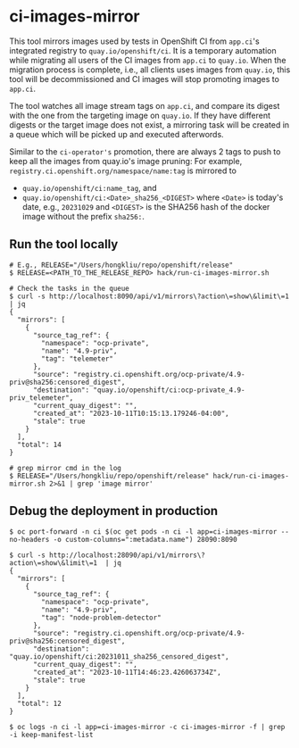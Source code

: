 # ci-images-mirror

This tool mirrors images used by tests in OpenShift CI from `app.ci`'s integrated registry to `quay.io/openshift/ci`. It is a temporary automation while migrating all users of the CI images
from `app.ci` to `quay.io`. When the migration process is complete, i.e., all clients uses images from `quay.io`,
this tool will be decommissioned and CI images will stop promoting images to `app.ci`.

The tool watches all image stream tags on `app.ci`, and compare its digest with the one from the targeting image on `quay.io`.
If they have different digests or the target image does not exist, a mirroring task will be created in a queue which will
be picked up and executed afterwords.

Similar to the `ci-operator's` promotion, there are always 2 tags to push to keep all the images from quay.io's image pruning:
For example, `registry.ci.openshift.org/namespace/name:tag` is mirrored to
- `quay.io/openshift/ci:name_tag`, and
- `quay.io/openshift/ci:<Date>_sha256_<DIGEST>` where `<Date>` is today's date, e.g., `20231029` and `<DIGEST>` is the
  SHA256 hash of the docker image without the prefix `sha256:`.

## Run the tool locally

```console
# E.g., RELEASE="/Users/hongkliu/repo/openshift/release"
$ RELEASE=<PATH_TO_THE_RELEASE_REPO> hack/run-ci-images-mirror.sh

# Check the tasks in the queue
$ curl -s http://localhost:8090/api/v1/mirrors\?action\=show\&limit\=1 | jq
{
  "mirrors": [
    {
      "source_tag_ref": {
        "namespace": "ocp-private",
        "name": "4.9-priv",
        "tag": "telemeter"
      },
      "source": "registry.ci.openshift.org/ocp-private/4.9-priv@sha256:censored_digest",
      "destination": "quay.io/openshift/ci:ocp-private_4.9-priv_telemeter",
      "current_quay_digest": "",
      "created_at": "2023-10-11T10:15:13.179246-04:00",
      "stale": true
    }
  ],
  "total": 14
}

# grep mirror cmd in the log
$ RELEASE="/Users/hongkliu/repo/openshift/release" hack/run-ci-images-mirror.sh 2>&1 | grep 'image mirror'
```

## Debug the deployment in production

```console
$ oc port-forward -n ci $(oc get pods -n ci -l app=ci-images-mirror --no-headers -o custom-columns=":metadata.name") 28090:8090

$ curl -s http://localhost:28090/api/v1/mirrors\?action\=show\&limit\=1  | jq
{
  "mirrors": [
    {
      "source_tag_ref": {
        "namespace": "ocp-private",
        "name": "4.9-priv",
        "tag": "node-problem-detector"
      },
      "source": "registry.ci.openshift.org/ocp-private/4.9-priv@sha256:censored_digest",
      "destination": "quay.io/openshift/ci:20231011_sha256_censored_digest",
      "current_quay_digest": "",
      "created_at": "2023-10-11T14:46:23.426063734Z",
      "stale": true
    }
  ],
  "total": 12
}

$ oc logs -n ci -l app=ci-images-mirror -c ci-images-mirror -f | grep -i keep-manifest-list
```